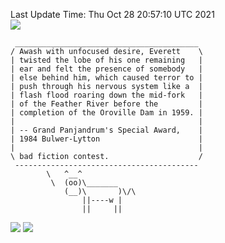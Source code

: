 Last Update Time: 
Thu Oct 28 20:57:10 UTC 2021
<br>![](https://img.shields.io/badge/%E5%A4%A7%E5%AE%B6-%E5%AE%89%E5%AE%89-green)<br>
```
 _________________________________________
/ Awash with unfocused desire, Everett    \
| twisted the lobe of his one remaining   |
| ear and felt the presence of somebody   |
| else behind him, which caused terror to |
| push through his nervous system like a  |
| flash flood roaring down the mid-fork   |
| of the Feather River before the         |
| completion of the Oroville Dam in 1959. |
|                                         |
| -- Grand Panjandrum's Special Award,    |
| 1984 Bulwer-Lytton                      |
|                                         |
\ bad fiction contest.                    /
 -----------------------------------------
        \   ^__^
         \  (oo)\_______
            (__)\       )\/\
                ||----w |
                ||     ||
```
![](https://github-readme-stats.vercel.app/api?username=chenlitw)
![](https://github-readme-stats.vercel.app/api/top-langs/?username=chenlitw)
